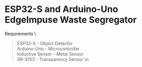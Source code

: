 # ESP32-S and Arduino-Uno EdgeImpuse Waste Segregator  
Requirements 
\
> ESP32-S - Object Detector
\
> Arduino-Uno - Microcontroller
\
> Inductive Sensor - Metal Sensor
\
> SR-S153 - Transparency Sensor \n

